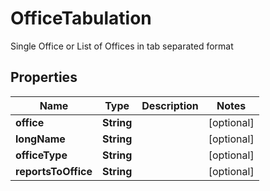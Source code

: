 

# OfficeTabulation

Single Office or List of Offices in tab separated format

## Properties

| Name | Type | Description | Notes |
|------------ | ------------- | ------------- | -------------|
|**office** | **String** |  |  [optional] |
|**longName** | **String** |  |  [optional] |
|**officeType** | **String** |  |  [optional] |
|**reportsToOffice** | **String** |  |  [optional] |



